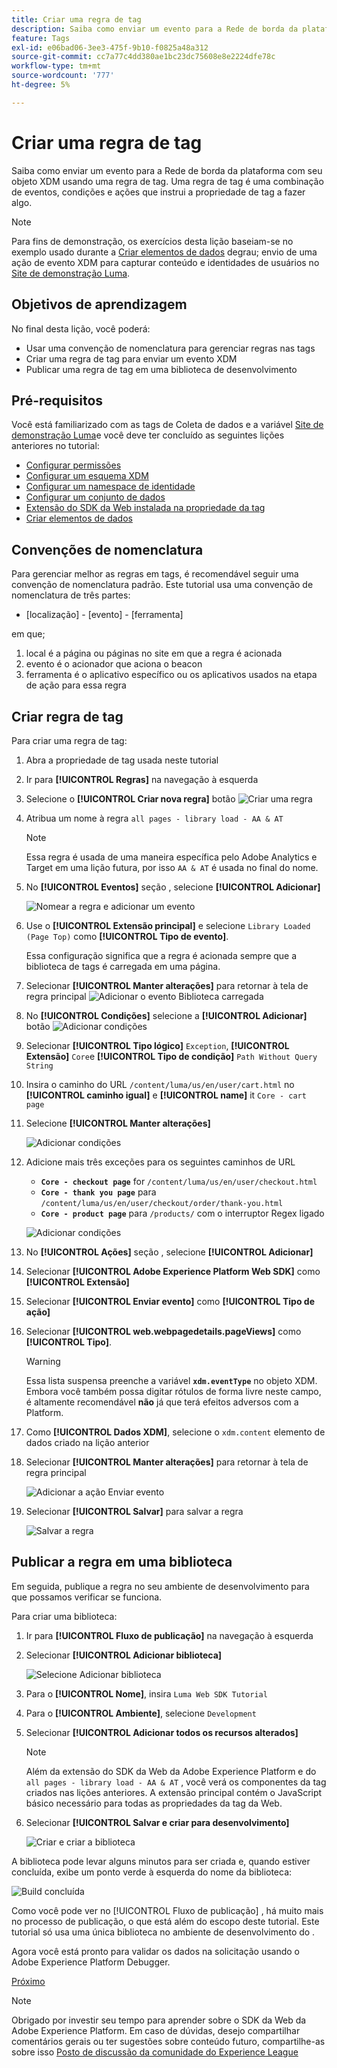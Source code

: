 ```yaml
---
title: Criar uma regra de tag
description: Saiba como enviar um evento para a Rede de borda da plataforma com seu objeto XDM usando uma regra de tag. Esta lição é parte do tutorial Implementar o Adobe Experience Cloud com o SDK da Web.
feature: Tags
exl-id: e06bad06-3ee3-475f-9b10-f0825a48a312
source-git-commit: cc7a77c4dd380ae1bc23dc75608e8e2224dfe78c
workflow-type: tm+mt
source-wordcount: '777'
ht-degree: 5%

---
```


# Criar uma regra de tag

Saiba como enviar um evento para a Rede de borda da plataforma com seu objeto XDM usando uma regra de tag. Uma regra de tag é uma combinação de eventos, condições e ações que instrui a propriedade de tag a fazer algo.

>[!NOTE]
>
> Para fins de demonstração, os exercícios desta lição baseiam-se no exemplo usado durante a [Criar elementos de dados](create-data-elements.md) degrau; envio de uma ação de evento XDM para capturar conteúdo e identidades de usuários no [Site de demonstração Luma](https://luma.enablementadobe.com/content/luma/us/en.html).


## Objetivos de aprendizagem

No final desta lição, você poderá:

* Usar uma convenção de nomenclatura para gerenciar regras nas tags
* Criar uma regra de tag para enviar um evento XDM
* Publicar uma regra de tag em uma biblioteca de desenvolvimento


## Pré-requisitos

Você está familiarizado com as tags de Coleta de dados e a variável [Site de demonstração Luma](https://luma.enablementadobe.com/content/luma/us/en.html)e você deve ter concluído as seguintes lições anteriores no tutorial:

* [Configurar permissões](configure-permissions.md)
* [Configurar um esquema XDM](configure-schemas.md)
* [Configurar um namespace de identidade](configure-identities.md)
* [Configurar um conjunto de dados](configure-datastream.md)
* [Extensão do SDK da Web instalada na propriedade da tag](install-web-sdk.md)
* [Criar elementos de dados](create-data-elements.md)

## Convenções de nomenclatura

Para gerenciar melhor as regras em tags, é recomendável seguir uma convenção de nomenclatura padrão. Este tutorial usa uma convenção de nomenclatura de três partes:

* [localização] - [evento] - [ferramenta]

em que;

1. local é a página ou páginas no site em que a regra é acionada
1. evento é o acionador que aciona o beacon
1. ferramenta é o aplicativo específico ou os aplicativos usados na etapa de ação para essa regra


## Criar regra de tag

Para criar uma regra de tag:

1. Abra a propriedade de tag usada neste tutorial
1. Ir para **[!UICONTROL Regras]** na navegação à esquerda
1. Selecione o **[!UICONTROL Criar nova regra]** botão
   ![Criar uma regra](assets/rules-create.png)
1. Atribua um nome à regra `all pages - library load - AA & AT`

   >[!NOTE]
   >
   > Essa regra é usada de uma maneira específica pelo Adobe Analytics e Target em uma lição futura, por isso `AA & AT` é usada no final do nome.

1. No **[!UICONTROL Eventos]** seção , selecione **[!UICONTROL Adicionar]**

   ![Nomear a regra e adicionar um evento](assets/rule-name.png)
1. Use o **[!UICONTROL Extensão principal]** e selecione `Library Loaded (Page Top)` como **[!UICONTROL Tipo de evento]**.

   Essa configuração significa que a regra é acionada sempre que a biblioteca de tags é carregada em uma página.
1. Selecionar **[!UICONTROL Manter alterações]** para retornar à tela de regra principal
   ![Adicionar o evento Biblioteca carregada](assets/rule-event-pagetop.png)
1. No **[!UICONTROL Condições]** selecione a **[!UICONTROL Adicionar]** botão
   ![Adicionar condições](assets/rules-add-conditions.png)
1. Selecionar **[!UICONTROL Tipo lógico]** `Exception`, **[!UICONTROL Extensão]** `Core`e **[!UICONTROL Tipo de condição]** `Path Without Query String`
1. Insira o caminho do URL `/content/luma/us/en/user/cart.html` no **[!UICONTROL caminho igual]** e **[!UICONTROL name]** it `Core - cart page`
1. Selecione **[!UICONTROL Manter alterações]**

   ![Adicionar condições](assets/rule-condition-exception.png)
1. Adicione mais três exceções para os seguintes caminhos de URL

   * **`Core - checkout page`** for `/content/luma/us/en/user/checkout.html`
   * **`Core - thank you page`** para `/content/luma/us/en/user/checkout/order/thank-you.html`
   * **`Core - product page`** para `/products/` com o interruptor Regex ligado

   ![Adicionar condições](assets/rule-condition-exception-all.png)

1. No **[!UICONTROL Ações]** seção , selecione **[!UICONTROL Adicionar]**
1. Selecionar **[!UICONTROL Adobe Experience Platform Web SDK]** como **[!UICONTROL Extensão]**
1. Selecionar **[!UICONTROL Enviar evento]** como **[!UICONTROL Tipo de ação]**
1. Selecionar **[!UICONTROL web.webpagedetails.pageViews]** como **[!UICONTROL Tipo]**.

   >[!WARNING]
   >
   > Essa lista suspensa preenche a variável **`xdm.eventType`** no objeto XDM. Embora você também possa digitar rótulos de forma livre neste campo, é altamente recomendável **não** já que terá efeitos adversos com a Platform.

1. Como **[!UICONTROL Dados XDM]**, selecione o `xdm.content` elemento de dados criado na lição anterior
1. Selecionar **[!UICONTROL Manter alterações]** para retornar à tela de regra principal

   ![Adicionar a ação Enviar evento](assets/rule-set-action-xdm.png)
1. Selecionar **[!UICONTROL Salvar]** para salvar a regra

   ![Salvar a regra](assets/rule-save.png)

## Publicar a regra em uma biblioteca

Em seguida, publique a regra no seu ambiente de desenvolvimento para que possamos verificar se funciona.

Para criar uma biblioteca:

1. Ir para **[!UICONTROL Fluxo de publicação]** na navegação à esquerda
1. Selecionar **[!UICONTROL Adicionar biblioteca]**

   ![Selecione Adicionar biblioteca](assets/rule-publish-library.png)
1. Para o **[!UICONTROL Nome]**, insira `Luma Web SDK Tutorial`
1. Para o **[!UICONTROL Ambiente]**, selecione `Development`
1. Selecionar  **[!UICONTROL Adicionar todos os recursos alterados]**

   >[!NOTE]
   >
   >    Além da extensão do SDK da Web da Adobe Experience Platform e do `all pages - library load - AA & AT` , você verá os componentes da tag criados nas lições anteriores. A extensão principal contém o JavaScript básico necessário para todas as propriedades da tag da Web.

1. Selecionar **[!UICONTROL Salvar e criar para desenvolvimento]**

   ![Criar e criar a biblioteca](assets/rule-publish-add-all-changes.png)

A biblioteca pode levar alguns minutos para ser criada e, quando estiver concluída, exibe um ponto verde à esquerda do nome da biblioteca:

![Build concluída](assets/rule-publish-success.png)

Como você pode ver no [!UICONTROL Fluxo de publicação] , há muito mais no processo de publicação, o que está além do escopo deste tutorial. Este tutorial só usa uma única biblioteca no ambiente de desenvolvimento do .

Agora você está pronto para validar os dados na solicitação usando o Adobe Experience Platform Debugger.

[Próximo ](validate-with-debugger.md)

>[!NOTE]
>
>Obrigado por investir seu tempo para aprender sobre o SDK da Web da Adobe Experience Platform. Em caso de dúvidas, desejo compartilhar comentários gerais ou ter sugestões sobre conteúdo futuro, compartilhe-as sobre isso [Posto de discussão da comunidade do Experience League](https://experienceleaguecommunities.adobe.com/t5/adobe-experience-platform-launch/tutorial-discussion-implement-adobe-experience-cloud-with-web/td-p/444996)
